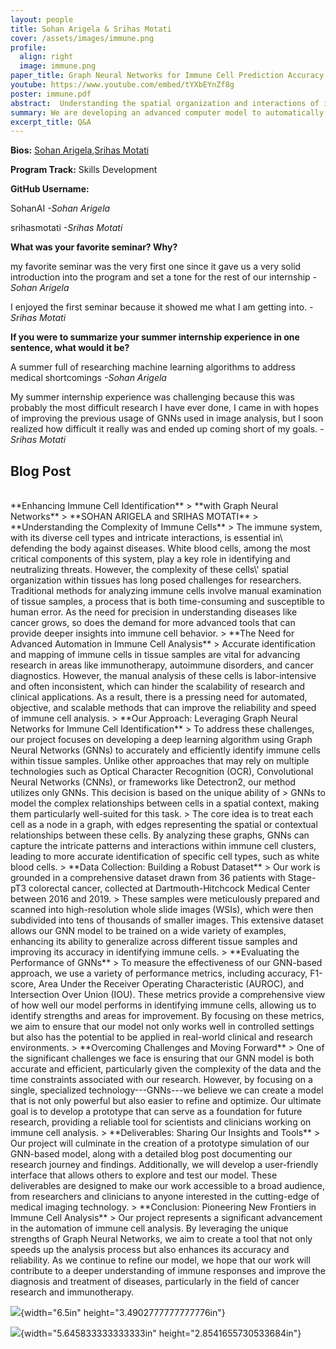 ```yaml
---
layout: people
title: Sohan Arigela & Srihas Motati
cover: /assets/images/immune.png
profile:
  align: right
  image: immune.png
paper_title: Graph Neural Networks for Immune Cell Prediction Accuracy
youtube: https://www.youtube.com/embed/tYXbEYnZf8g
poster: immune.pdf
abstract:  Understanding the spatial organization and interactions of immune cells is critical for advancing research in areas like autoimmune disorders and cancer immunotherapy. Traditional methods of analyzing immune cells are often difficult to detect. To address this issue, our project uses Graph Neural Networks (GNNs) to detect immune cells in tissue samples. We utilize annotated whole slide images (WSIs), to accurately locate white blood cells within complex cell clusters. Our approach uses the contextual power of GNNs to identify these cells, offering a scalable and objective solution for immune cell analysis. The performance of our model is evaluated using metrics such as accuracy and F1-score, with the goal of being able to detect immune cells in tissue samples. 
summary: We are developing an advanced computer model to automatically find and map immune cells, like white blood cells, in tissue samples, which could help doctors better understand and treat diseases like cancer. By using cutting-edge technology, our approach aims to make the analysis of these cells faster, more accurate, and easier to perform. 
excerpt_title: Q&A
---
```

**Bios:** [Sohan Arigela](https://jlevy44.github.io/levylab/people/HS_Sohan_Arigela),[Srihas Motati](https://jlevy44.github.io/levylab/people/HS_Srihas_Motati)

**Program Track:** Skills Development

**GitHub Username:**  

SohanAI
*-Sohan Arigela*

srihasmotati
*-Srihas Motati*


**What was your favorite seminar? Why?**  

my favorite seminar was the very first one since it gave us a very solid introduction into the program and set a tone for the rest of our internship
*-Sohan Arigela*

I enjoyed the first seminar because it showed me what I am getting into.
*-Srihas Motati*


**If you were to summarize your summer internship experience in one sentence, what would it be?**  

A summer full of researching machine learning algorithms to address medical shortcomings
*-Sohan Arigela*

My summer internship experience was challenging because this was probably the most difficult research I have ever done, I came in with hopes of improving the previous usage of GNNs used in image analysis, but I soon realized how difficult it really was and ended up coming short of my goals.
*-Srihas Motati*

<h2>Blog Post</h2>
<br>
**Enhancing Immune Cell Identification**
>
**with Graph Neural Networks**
>
**SOHAN ARIGELA and SRIHAS MOTATI**
>
**Understanding the Complexity of Immune Cells**
>
The immune system, with its diverse cell types and intricate
interactions, is essential in\
defending the body against diseases. White blood cells, among the most
critical components of this system, play a key role in identifying and
neutralizing threats. However, the complexity of these cells\' spatial
organization within tissues has long posed challenges for researchers.
Traditional methods for analyzing immune cells involve manual
examination of tissue samples, a process that is both time-consuming
and susceptible to human error. As the need for precision in
understanding diseases like cancer grows, so does the demand for more
advanced tools that can provide deeper insights into immune cell
behavior.
>
**The Need for Advanced Automation in Immune Cell Analysis**
>
Accurate identification and mapping of immune cells in tissue samples
are vital for advancing research in areas like immunotherapy,
autoimmune disorders, and cancer diagnostics. However, the manual
analysis of these cells is labor-intensive and often inconsistent,
which can hinder the scalability of research and clinical
applications. As a result, there is a pressing need for automated,
objective, and scalable methods that can improve the reliability and
speed of immune cell analysis.
>
**Our Approach: Leveraging Graph Neural Networks for Immune Cell
Identification**
>
To address these challenges, our project focuses on developing a deep
learning algorithm using Graph Neural Networks (GNNs) to accurately
and efficiently identify immune cells within tissue samples. Unlike
other approaches that may rely on multiple technologies such as
Optical Character Recognition (OCR), Convolutional Neural Networks
(CNNs), or frameworks like Detectron2, our method utilizes only GNNs.
This decision is based on the unique ability of
>
GNNs to model the complex relationships between cells in a spatial
context, making them particularly well-suited for this task.
>
The core idea is to treat each cell as a node in a graph, with edges
representing the spatial or contextual relationships between these
cells. By analyzing these graphs, GNNs can capture the intricate
patterns and interactions within immune cell clusters, leading to more
accurate identification of specific cell types, such as white blood
cells.
>
**Data Collection: Building a Robust Dataset**
>
Our work is grounded in a comprehensive dataset drawn from 36 patients
with Stage-pT3 colorectal cancer, collected at Dartmouth-Hitchcock
Medical Center between 2016 and 2019.
>
These samples were meticulously prepared and scanned into
high-resolution whole slide images (WSIs), which were then subdivided
into tens of thousands of smaller images. This extensive dataset
allows our GNN model to be trained on a wide variety of examples,
enhancing its ability to generalize across different tissue samples
and improving its accuracy in identifying immune cells.
>
**Evaluating the Performance of GNNs**
>
To measure the effectiveness of our GNN-based approach, we use a
variety of performance metrics, including accuracy, F1-score, Area
Under the Receiver Operating Characteristic (AUROC), and Intersection
Over Union (IOU). These metrics provide a comprehensive view of how
well our model performs in identifying immune cells, allowing us to
identify strengths and areas for improvement. By focusing on these
metrics, we aim to ensure that our model not only works well in
controlled settings but also has the potential to be applied in
real-world clinical and research environments.
>
**Overcoming Challenges and Moving Forward**
>
One of the significant challenges we face is ensuring that our GNN
model is both accurate and efficient, particularly given the
complexity of the data and the time constraints associated with our
research. However, by focusing on a single, specialized
technology---GNNs---we believe we can create a model that is not only
powerful but also easier to refine and optimize. Our ultimate goal is
to develop a prototype that can serve as a foundation for future
research, providing a reliable tool for scientists and clinicians
working on immune cell analysis.
>
**Deliverables: Sharing Our Insights and Tools**
>
Our project will culminate in the creation of a prototype simulation
of our GNN-based model, along with a detailed blog post documenting
our research journey and findings. Additionally, we will develop a
user-friendly interface that allows others to explore and test our
model. These deliverables are designed to make our work accessible to
a broad audience, from researchers and clinicians to anyone interested
in the cutting-edge of medical imaging technology.
>
**Conclusion: Pioneering New Frontiers in Immune Cell Analysis**
>
Our project represents a significant advancement in the automation of
immune cell analysis. By leveraging the unique strengths of Graph
Neural Networks, we aim to create a tool that not only speeds up the
analysis process but also enhances its accuracy and reliability. As we
continue to refine our model, we hope that our work will contribute to
a deeper understanding of immune responses and improve the diagnosis
and treatment of diseases, particularly in the field of cancer
research and immunotherapy.

![](media/image1.png){width="6.5in" height="3.4902777777777776in"}

![](media/image2.png){width="5.645833333333333in"
height="2.8541655730533684in"}
